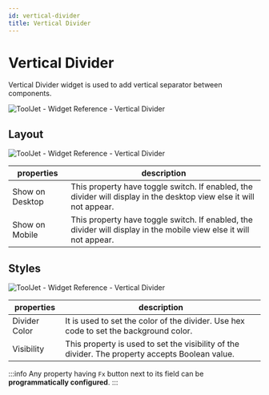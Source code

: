 ```yaml
---
id: vertical-divider
title: Vertical Divider
---
```

# Vertical Divider

Vertical Divider widget is used to add vertical separator between components. 

<div style={{textAlign: 'center'}}>

![ToolJet - Widget Reference - Vertical Divider](/img/widgets/vertical-divider/vertical-divider.png)

</div>


## Layout

<div style={{textAlign: 'center'}}>

![ToolJet - Widget Reference - Vertical Divider](/img/widgets/divider/layout1.png)

</div>

| properties      | description |
| ----------- | ----------- |
| Show on Desktop |  This property have toggle switch. If enabled, the divider will display in the desktop view else it will not appear. |
| Show on Mobile |  This property have toggle switch. If enabled, the divider will display in the mobile view else it will not appear. |

## Styles

<div style={{textAlign: 'center'}}>

![ToolJet - Widget Reference - Vertical Divider](/img/widgets/divider/styles1.png)

</div>

| properties      | description |
| ----------- | ----------- |
| Divider Color |  It is used to set the color of the divider. Use hex code to set the background color. |
| Visibility |  This property is used to set the visibility of the divider. The property accepts Boolean value. |


:::info
Any property having `Fx` button next to its field can be **programmatically configured**.
:::